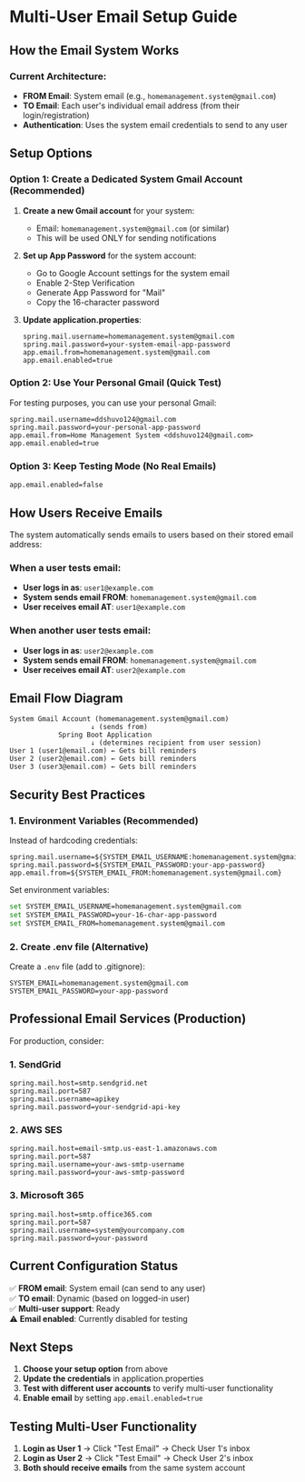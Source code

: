 # Multi-User Email Setup Guide

## How the Email System Works

### Current Architecture:
- **FROM Email**: System email (e.g., `homemanagement.system@gmail.com`)
- **TO Email**: Each user's individual email address (from their login/registration)
- **Authentication**: Uses the system email credentials to send to any user

## Setup Options

### Option 1: Create a Dedicated System Gmail Account (Recommended)

1. **Create a new Gmail account** for your system:
   - Email: `homemanagement.system@gmail.com` (or similar)
   - This will be used ONLY for sending notifications

2. **Set up App Password** for the system account:
   - Go to Google Account settings for the system email
   - Enable 2-Step Verification
   - Generate App Password for "Mail"
   - Copy the 16-character password

3. **Update application.properties**:
   ```properties
   spring.mail.username=homemanagement.system@gmail.com
   spring.mail.password=your-system-email-app-password
   app.email.from=homemanagement.system@gmail.com
   app.email.enabled=true
   ```

### Option 2: Use Your Personal Gmail (Quick Test)

For testing purposes, you can use your personal Gmail:

```properties
spring.mail.username=ddshuvo124@gmail.com
spring.mail.password=your-personal-app-password
app.email.from=Home Management System <ddshuvo124@gmail.com>
app.email.enabled=true
```

### Option 3: Keep Testing Mode (No Real Emails)

```properties
app.email.enabled=false
```

## How Users Receive Emails

The system automatically sends emails to users based on their stored email address:

### When a user tests email:
- **User logs in as**: `user1@example.com`
- **System sends email FROM**: `homemanagement.system@gmail.com`  
- **User receives email AT**: `user1@example.com`

### When another user tests email:
- **User logs in as**: `user2@example.com`
- **System sends email FROM**: `homemanagement.system@gmail.com`
- **User receives email AT**: `user2@example.com`

## Email Flow Diagram

```
System Gmail Account (homemanagement.system@gmail.com)
                    ↓ (sends from)
            Spring Boot Application
                    ↓ (determines recipient from user session)
User 1 (user1@email.com) ← Gets bill reminders
User 2 (user2@email.com) ← Gets bill reminders  
User 3 (user3@email.com) ← Gets bill reminders
```

## Security Best Practices

### 1. Environment Variables (Recommended)
Instead of hardcoding credentials:

```properties
spring.mail.username=${SYSTEM_EMAIL_USERNAME:homemanagement.system@gmail.com}
spring.mail.password=${SYSTEM_EMAIL_PASSWORD:your-app-password}
app.email.from=${SYSTEM_EMAIL_FROM:homemanagement.system@gmail.com}
```

Set environment variables:
```bash
set SYSTEM_EMAIL_USERNAME=homemanagement.system@gmail.com
set SYSTEM_EMAIL_PASSWORD=your-16-char-app-password
set SYSTEM_EMAIL_FROM=homemanagement.system@gmail.com
```

### 2. Create .env file (Alternative)
Create a `.env` file (add to .gitignore):
```
SYSTEM_EMAIL=homemanagement.system@gmail.com
SYSTEM_EMAIL_PASSWORD=your-app-password
```

## Professional Email Services (Production)

For production, consider:

### 1. SendGrid
```properties
spring.mail.host=smtp.sendgrid.net
spring.mail.port=587
spring.mail.username=apikey
spring.mail.password=your-sendgrid-api-key
```

### 2. AWS SES
```properties
spring.mail.host=email-smtp.us-east-1.amazonaws.com
spring.mail.port=587
spring.mail.username=your-aws-smtp-username
spring.mail.password=your-aws-smtp-password
```

### 3. Microsoft 365
```properties
spring.mail.host=smtp.office365.com
spring.mail.port=587
spring.mail.username=system@yourcompany.com
spring.mail.password=your-password
```

## Current Configuration Status

✅ **FROM email**: System email (can send to any user)  
✅ **TO email**: Dynamic (based on logged-in user)  
✅ **Multi-user support**: Ready  
⚠️ **Email enabled**: Currently disabled for testing  

## Next Steps

1. **Choose your setup option** from above
2. **Update the credentials** in application.properties
3. **Test with different user accounts** to verify multi-user functionality
4. **Enable email** by setting `app.email.enabled=true`

## Testing Multi-User Functionality

1. **Login as User 1** → Click "Test Email" → Check User 1's inbox
2. **Login as User 2** → Click "Test Email" → Check User 2's inbox
3. **Both should receive emails** from the same system account
